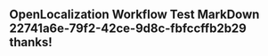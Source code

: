 <properties
ms.topic="hero-topic"
ms.test1="hero-topic"
ms.test2="test"/>

## OpenLocalization Workflow Test MarkDown 22741a6e-79f2-42ce-9d8c-fbfccffb2b29 thanks!
<!--HONumber=Mar16_HO2-->
